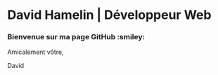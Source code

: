 # David Hamelin | Développeur Web

<h3>Bienvenue sur ma page GitHub :smiley: </h3>

Amicalement vôtre,

David

